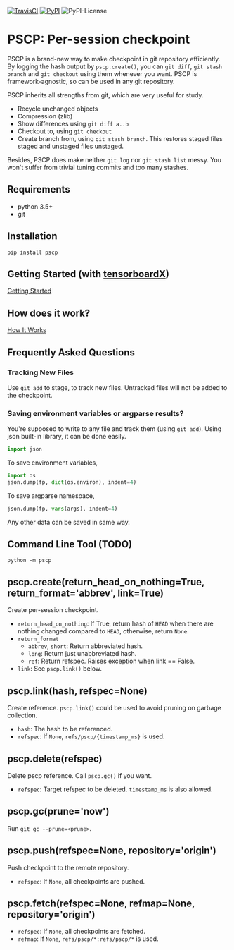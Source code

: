 [![TravisCI](https://img.shields.io/travis/qbx2/pscp/master.svg?style=flat)](https://travis-ci.org/qbx2/pscp/)
[![PyPI](https://img.shields.io/pypi/v/pscp.svg?style=flat)](https://pypi.org/project/pscp)
![PyPI-License](https://img.shields.io/pypi/l/pscp.svg?style=flat)

# PSCP: Per-session checkpoint

PSCP is a brand-new way to make checkpoint in git repository efficiently.
By logging the hash output by `pscp.create()`, you can `git diff`, `git stash branch` and `git checkout` using them whenever you want.
PSCP is framework-agnostic, so can be used in any git repository.

PSCP inherits all strengths from git, which are very useful for study.

* Recycle unchanged objects
* Compression (zlib)
* Show differences using `git diff a..b`
* Checkout to, using `git checkout`
* Create branch from, using `git stash branch`. This restores staged files staged and unstaged files unstaged.

Besides, PSCP does make neither `git log` nor `git stash list` messy. You won't suffer from trivial tuning commits and too many stashes.

## Requirements

* python 3.5+
* git

## Installation

`pip install pscp`

## Getting Started (with [tensorboardX](https://github.com/lanpa/tensorboardX))

[Getting Started](Getting_Started.md)

## How does it work?

[How It Works](How_It_Works.md)

## Frequently Asked Questions

### Tracking New Files

Use `git add` to stage, to track new files. Untracked files will not be added to the checkpoint.

### Saving environment variables or argparse results?

You're supposed to write to any file and track them (using `git add`).
Using json built-in library, it can be done easily.

```python
import json
```

To save environment variables,

```python
import os
json.dump(fp, dict(os.environ), indent=4)
```

To save argparse namespace,

```python
json.dump(fp, vars(args), indent=4)
```

Any other data can be saved in same way.

## Command Line Tool (TODO)

`python -m pscp`

## pscp.create(return\_head\_on\_nothing=True, return\_format='abbrev', link=True)

Create per-session checkpoint.

* `return_head_on_nothing`: If True, return hash of `HEAD` when there are nothing changed compared to `HEAD`, otherwise, return `None`.
* `return_format`
	* `abbrev`, `short`: Return abbreviated hash.
	* `long`: Return just unabbreviated hash.
	* `ref`: Return refspec. Raises exception when link == False.
* `link`: See `pscp.link()` below.

## pscp.link(hash, refspec=None)

Create reference. `pscp.link()` could be used to avoid pruning on garbage collection.

* `hash`: The hash to be referenced.
* `refspec`: If `None`, `refs/pscp/{timestamp_ms}` is used.

## pscp.delete(refspec)

Delete pscp reference. Call `pscp.gc()` if you want.

* `refspec`: Target refspec to be deleted. `timestamp_ms` is also allowed.

## pscp.gc(prune='now')

Run `git gc --prune=<prune>`.

## pscp.push(refspec=None, repository='origin')

Push checkpoint to the remote repository.

* `refspec`: If `None`, all checkpoints are pushed.

## pscp.fetch(refspec=None, refmap=None, repository='origin')

* `refspec`: If `None`, all checkpoints are fetched.
* `refmap`: If `None`, `refs/pscp/*:refs/pscp/*` is used.
